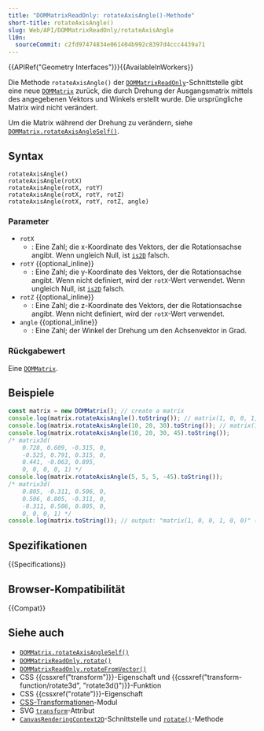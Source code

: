 ```yaml
---
title: "DOMMatrixReadOnly: rotateAxisAngle()-Methode"
short-title: rotateAxisAngle()
slug: Web/API/DOMMatrixReadOnly/rotateAxisAngle
l10n:
  sourceCommit: c2fd97474834e061404b992c8397d4ccc4439a71
---
```


{{APIRef("Geometry Interfaces")}}{{AvailableInWorkers}}

Die Methode `rotateAxisAngle()` der [`DOMMatrixReadOnly`](/de/docs/Web/API/DOMMatrixReadOnly)-Schnittstelle gibt eine neue [`DOMMatrix`](/de/docs/Web/API/DOMMatrix) zurück, die durch Drehung der Ausgangsmatrix mittels des angegebenen Vektors und Winkels erstellt wurde. Die ursprüngliche Matrix wird nicht verändert.

Um die Matrix während der Drehung zu verändern, siehe [`DOMMatrix.rotateAxisAngleSelf()`](/de/docs/Web/API/DOMMatrix/rotateAxisAngleSelf).

## Syntax

```js-nolint
rotateAxisAngle()
rotateAxisAngle(rotX)
rotateAxisAngle(rotX, rotY)
rotateAxisAngle(rotX, rotY, rotZ)
rotateAxisAngle(rotX, rotY, rotZ, angle)
```

### Parameter

- `rotX`
  - : Eine Zahl; die x-Koordinate des Vektors, der die Rotationsachse angibt. Wenn ungleich Null, ist [`is2D`](/de/docs/Web/API/DOMMatrixReadOnly/is2D) falsch.
- `rotY` {{optional_inline}}
  - : Eine Zahl; die y-Koordinate des Vektors, der die Rotationsachse angibt. Wenn nicht definiert, wird der `rotX`-Wert verwendet. Wenn ungleich Null, ist [`is2D`](/de/docs/Web/API/DOMMatrixReadOnly/is2D) falsch.
- `rotZ` {{optional_inline}}
  - : Eine Zahl; die z-Koordinate des Vektors, der die Rotationsachse angibt. Wenn nicht definiert, wird der `rotX`-Wert verwendet.
- `angle` {{optional_inline}}
  - : Eine Zahl; der Winkel der Drehung um den Achsenvektor in Grad.

### Rückgabewert

Eine [`DOMMatrix`](/de/docs/Web/API/DOMMatrix).

## Beispiele

```js
const matrix = new DOMMatrix(); // create a matrix
console.log(matrix.rotateAxisAngle().toString()); // matrix(1, 0, 0, 1, 0, 0)
console.log(matrix.rotateAxisAngle(10, 20, 30).toString()); // matrix(1, 0, 0, 1, 0, 0)
console.log(matrix.rotateAxisAngle(10, 20, 30, 45).toString());
/* matrix3d(
    0.728, 0.609, -0.315, 0, 
    -0.525, 0.791, 0.315, 0, 
    0.441, -0.063, 0.895, 
    0, 0, 0, 0, 1) */
console.log(matrix.rotateAxisAngle(5, 5, 5, -45).toString());
/* matrix3d(
    0.805, -0.311, 0.506, 0, 
    0.506, 0.805, -0.311, 0, 
    -0.311, 0.506, 0.805, 0, 
    0, 0, 0, 1) */
console.log(matrix.toString()); // output: "matrix(1, 0, 0, 1, 0, 0)" (unchanged)
```

## Spezifikationen

{{Specifications}}

## Browser-Kompatibilität

{{Compat}}

## Siehe auch

- [`DOMMatrix.rotateAxisAngleSelf()`](/de/docs/Web/API/DOMMatrix/rotateAxisAngleSelf)
- [`DOMMatrixReadOnly.rotate()`](/de/docs/Web/API/DOMMatrixReadOnly/rotate)
- [`DOMMatrixReadOnly.rotateFromVector()`](/de/docs/Web/API/DOMMatrixReadOnly/rotateFromVector)
- CSS {{cssxref("transform")}}-Eigenschaft und {{cssxref("transform-function/rotate3d", "rotate3d()")}}-Funktion
- CSS {{cssxref("rotate")}}-Eigenschaft
- [CSS-Transformationen](/de/docs/Web/CSS/CSS_transforms)-Modul
- SVG [`transform`](/de/docs/Web/SVG/Reference/Attribute/transform)-Attribut
- [`CanvasRenderingContext2D`](/de/docs/Web/API/CanvasRenderingContext2D)-Schnittstelle und [`rotate()`](/de/docs/Web/API/CanvasRenderingContext2D/rotate)-Methode
